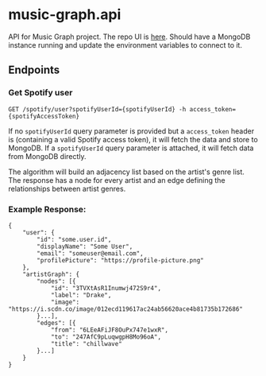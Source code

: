 # music-graph.api
API for Music Graph project. The repo UI is [here](https://github.com/nikodraca/music-graph.ui). 
Should have a MongoDB instance running and update the environment variables to connect to it.

## Endpoints
### Get Spotify user

`GET /spotify/user?spotifyUserId={spotifyUserId} -h access_token={spotifyAccessToken}`

If no `spotifyUserId` query parameter is provided but a `access_token` header is (containing a valid Spotify access token), 
it will fetch the data and store to MongoDB. If a `spotifyUserId` query parameter is attached, it will fetch data from MongoDB directly.

The algorithm will build an adjacency list based on the artist's genre list. The response has a node for every artist and an edge defining the relationships between artist genres.

### Example Response:
```
{
	"user": {
		"id": "some.user.id",
		"displayName": "Some User",
		"email": "someuser@email.com",
		"profilePicture": "https://profile-picture.png"
	},
	"artistGraph": {
		"nodes": [{
			"id": "3TVXtAsR1Inumwj472S9r4",
			"label": "Drake",
			"image": "https://i.scdn.co/image/012ecd119617ac24ab56620ace4b81735b172686"
		}...],
		"edges": [{
			"from": "6LEeAFiJF8OuPx747e1wxR",
			"to": "247AfC9pLuqwgpH8Mo96oA",
			"title": "chillwave"
		}...]
	}
}
```

